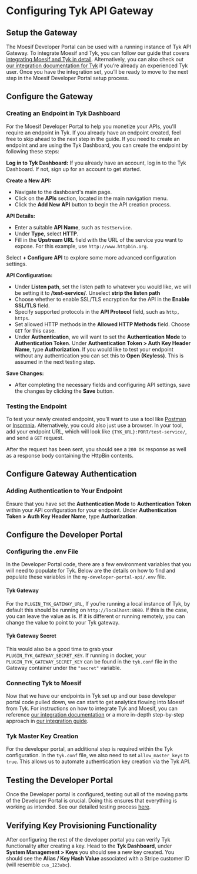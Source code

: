 # Configuring Tyk API Gateway

## Setup the Gateway

The Moesif Developer Portal can be used with a running instance of Tyk API Gateway. To integrate Moesif and Tyk, you can follow our guide that covers [integrating Moesif and Tyk in detail](https://www.moesif.com/docs/guides/integrating-api-analytics-with-tyk-api-gateway/). Alternatively, you can also check out [our integration documentation for Tyk](https://www.moesif.com/docs/server-integration/tyk-api-gateway/) if you’re already an experienced Tyk user. Once you have the integration set, you’ll be ready to move to the next step in the Moesif Developer Portal setup process.

## Configure the Gateway

### Creating an Endpoint in Tyk Dashboard

For the Moesif Developer Portal to help you monetize your APIs, you'll require an endpoint in Tyk. If you already have an endpoint created, feel free to skip ahead to the next step in the guide. If you need to create an endpoint and are using the Tyk Dashboard, you can create the endpoint by following these steps:

**Log in to Tyk Dashboard:**
If you already have an account, log in to the Tyk Dashboard. If not, sign up for an account to get started.

**Create a New API:**

- Navigate to the dashboard's main page.
- Click on the **APIs** section, located in the main navigation menu.
- Click the **Add New API** button to begin the API creation process.

**API Details:**

- Enter a suitable **API Name**, such as `TestService`.
- Under **Type**, select **HTTP**.
- Fill in the **Upstream URL** field with the URL of the service you want to expose. For this example, use `http://www.httpbin.org`.

Select **+ Configure API** to explore some more advanced configuration settings.

**API Configuration:**

- Under **Listen path**, set the listen path to whatever you would like, we will be setting it to **/test-service/**. Unselect **strip the listen path**
- Choose whether to enable SSL/TLS encryption for the API in the **Enable SSL/TLS** field.
- Specify supported protocols in the **API Protocol** field, such as `http, https`.
- Set allowed HTTP methods in the **Allowed HTTP Methods** field. Choose `GET` for this case.
- Under **Authentication**, we will want to set the **Authentication Mode** to **Authentication Token**. Under **Authentication Token > Auth Key Header Name**, type **Authorization**. If you would like to test your endpoint without any authentication you can set this to **Open (Keyless)**. This is assumed in the next testing step.

**Save Changes:**

- After completing the necessary fields and configuring API settings, save the changes by clicking the **Save** button.

### Testing the Endpoint

To test your newly created endpoint, you’ll want to use a tool like [Postman](https://www.postman.com/) or [Insomnia](https://insomnia.rest/). Alternatively, you could also just use a browser. In your tool, add your endpoint URL, which will look like `{TYK_URL}:PORT/test-service/`, and send a `GET` request.

After the request has been sent, you should see a `200 OK` response as well as a response body containing the HttpBin contents.

## Configure Gateway Authentication

### Adding Authentication to Your Endpoint

Ensure that you have set the **Authentication Mode** to **Authentication Token** within your API configuration for your endpoint. Under **Authentication Token > Auth Key Header Name**, type **Authorization**.

## Configure the Developer Portal

### Configuring the .env File

In the Developer Portal code, there are a few environment variables that you will need to populate for Tyk. Below are the details on how to find and populate these variables in the `my-developer-portal-api/.env` file.

#### Tyk Gateway

For the `PLUGIN_TYK_GATEWAY_URL`, If you’re running a local instance of Tyk, by default this should be running on `http://localhost:8080`. If this is the case, you can leave the value as is. If it is different or running remotely, you can change the value to point to your Tyk gateway.

#### Tyk Gateway Secret

This would also be a good time to grab your `PLUGIN_TYK_GATEWAY_SECRET_KEY`. If running in docker, your `PLUGIN_TYK_GATEWAY_SECRET_KEY` can be found in the `tyk.conf` file in the Gateway container under the `"secret"` variable.

### Connecting Tyk to Moesif

Now that we have our endpoints in Tyk set up and our base developer portal code pulled down, we can start to get analytics flowing into Moesif from Tyk. For instructions on how to integrate Tyk and Moesif, you can reference [our integration documentation](https://www.moesif.com/docs/server-integration/tyk-api-gateway/) or a more in-depth step-by-step approach in [our integration guide](https://www.moesif.com/docs/guides/integrating-api-analytics-with-tyk-api-gateway/).

### Tyk Master Key Creation

For the developer portal, an additional step is required within the Tyk configuration. In the `tyk.conf` file, we also need to set `allow_master_keys` to `true`. This allows us to automate authentication key creation via the Tyk API.

## Testing the Developer Portal

Once the Developer portal is configured, testing out all of the moving parts of the Developer Portal is crucial. Doing this ensures that everything is working as intended. See our detailed testing process [here](https://www.moesif.com/docs/developer-portal/using-the-portal/).

## Verifying Key Provisioning Functionality

After configuring the rest of the developer portal you can verify Tyk functionality after creating a key. Head to the **Tyk Dashboard**, under **System Management > Keys** you should see a new key created. You should see the **Alias / Key Hash Value** associated with a Stripe customer ID (will resemble `cus_123abc`).
